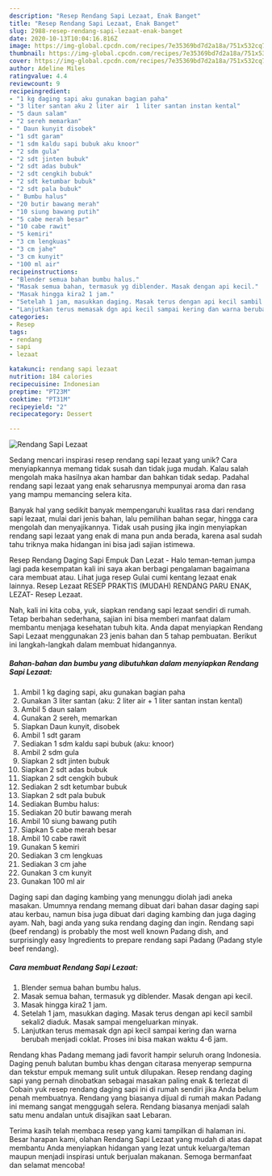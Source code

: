 ```yaml
---
description: "Resep Rendang Sapi Lezaat, Enak Banget"
title: "Resep Rendang Sapi Lezaat, Enak Banget"
slug: 2988-resep-rendang-sapi-lezaat-enak-banget
date: 2020-10-13T10:04:16.816Z
image: https://img-global.cpcdn.com/recipes/7e35369bd7d2a18a/751x532cq70/rendang-sapi-lezaat-foto-resep-utama.jpg
thumbnail: https://img-global.cpcdn.com/recipes/7e35369bd7d2a18a/751x532cq70/rendang-sapi-lezaat-foto-resep-utama.jpg
cover: https://img-global.cpcdn.com/recipes/7e35369bd7d2a18a/751x532cq70/rendang-sapi-lezaat-foto-resep-utama.jpg
author: Adeline Miles
ratingvalue: 4.4
reviewcount: 9
recipeingredient:
- "1 kg daging sapi aku gunakan bagian paha"
- "3 liter santan aku 2 liter air  1 liter santan instan kental"
- "5 daun salam"
- "2 sereh memarkan"
- " Daun kunyit disobek"
- "1 sdt garam"
- "1 sdm kaldu sapi bubuk aku knoor"
- "2 sdm gula"
- "2 sdt jinten bubuk"
- "2 sdt adas bubuk"
- "2 sdt cengkih bubuk"
- "2 sdt ketumbar bubuk"
- "2 sdt pala bubuk"
- " Bumbu halus"
- "20 butir bawang merah"
- "10 siung bawang putih"
- "5 cabe merah besar"
- "10 cabe rawit"
- "5 kemiri"
- "3 cm lengkuas"
- "3 cm jahe"
- "3 cm kunyit"
- "100 ml air"
recipeinstructions:
- "Blender semua bahan bumbu halus."
- "Masak semua bahan, termasuk yg diblender. Masak dengan api kecil."
- "Masak hingga kira2 1 jam."
- "Setelah 1 jam, masukkan daging. Masak terus dengan api kecil sambil sekali2 diaduk. Masak sampai mengeluarkan minyak."
- "Lanjutkan terus memasak dgn api kecil sampai kering dan warna berubah menjadi coklat. Proses ini bisa makan waktu 4-6 jam."
categories:
- Resep
tags:
- rendang
- sapi
- lezaat

katakunci: rendang sapi lezaat 
nutrition: 184 calories
recipecuisine: Indonesian
preptime: "PT23M"
cooktime: "PT31M"
recipeyield: "2"
recipecategory: Dessert

---
```



![Rendang Sapi Lezaat](https://img-global.cpcdn.com/recipes/7e35369bd7d2a18a/751x532cq70/rendang-sapi-lezaat-foto-resep-utama.jpg)

Sedang mencari inspirasi resep rendang sapi lezaat yang unik? Cara menyiapkannya memang tidak susah dan tidak juga mudah. Kalau salah mengolah maka hasilnya akan hambar dan bahkan tidak sedap. Padahal rendang sapi lezaat yang enak seharusnya mempunyai aroma dan rasa yang mampu memancing selera kita.

Banyak hal yang sedikit banyak mempengaruhi kualitas rasa dari rendang sapi lezaat, mulai dari jenis bahan, lalu pemilihan bahan segar, hingga cara mengolah dan menyajikannya. Tidak usah pusing jika ingin menyiapkan rendang sapi lezaat yang enak di mana pun anda berada, karena asal sudah tahu triknya maka hidangan ini bisa jadi sajian istimewa.

Resep Rendang Daging Sapi Empuk Dan Lezat - Halo teman-teman jumpa lagi pada kesempatan kali ini saya akan berbagi pengalaman bagaimana cara membuat atau. Lihat juga resep Gulai cumi kentang lezaat enak lainnya. Resep Lezaat RESEP PRAKTIS (MUDAH) RENDANG PARU ENAK, LEZAT- Resep Lezaat.


Nah, kali ini kita coba, yuk, siapkan rendang sapi lezaat sendiri di rumah. Tetap berbahan sederhana, sajian ini bisa memberi manfaat dalam membantu menjaga kesehatan tubuh kita. Anda dapat menyiapkan Rendang Sapi Lezaat menggunakan 23 jenis bahan dan 5 tahap pembuatan. Berikut ini langkah-langkah dalam membuat hidangannya.

<!--inarticleads1-->

##### Bahan-bahan dan bumbu yang dibutuhkan dalam menyiapkan Rendang Sapi Lezaat:

1. Ambil 1 kg daging sapi, aku gunakan bagian paha
1. Gunakan 3 liter santan (aku: 2 liter air + 1 liter santan instan kental)
1. Ambil 5 daun salam
1. Gunakan 2 sereh, memarkan
1. Siapkan  Daun kunyit, disobek
1. Ambil 1 sdt garam
1. Sediakan 1 sdm kaldu sapi bubuk (aku: knoor)
1. Ambil 2 sdm gula
1. Siapkan 2 sdt jinten bubuk
1. Siapkan 2 sdt adas bubuk
1. Siapkan 2 sdt cengkih bubuk
1. Sediakan 2 sdt ketumbar bubuk
1. Siapkan 2 sdt pala bubuk
1. Sediakan  Bumbu halus:
1. Sediakan 20 butir bawang merah
1. Ambil 10 siung bawang putih
1. Siapkan 5 cabe merah besar
1. Ambil 10 cabe rawit
1. Gunakan 5 kemiri
1. Sediakan 3 cm lengkuas
1. Sediakan 3 cm jahe
1. Gunakan 3 cm kunyit
1. Gunakan 100 ml air


Daging sapi dan daging kambing yang menunggu diolah jadi aneka masakan. Umumnya rendang memang dibuat dari bahan dasar daging sapi atau kerbau, namun bisa juga dibuat dari daging kambing dan juga daging ayam. Nah, bagi anda yang suka rendang daging dan ingin. Rendang sapi (beef rendang) is probably the most well known Padang dish, and surprisingly easy Ingredients to prepare rendang sapi Padang (Padang style beef rendang). 

<!--inarticleads2-->

##### Cara membuat Rendang Sapi Lezaat:

1. Blender semua bahan bumbu halus.
1. Masak semua bahan, termasuk yg diblender. Masak dengan api kecil.
1. Masak hingga kira2 1 jam.
1. Setelah 1 jam, masukkan daging. Masak terus dengan api kecil sambil sekali2 diaduk. Masak sampai mengeluarkan minyak.
1. Lanjutkan terus memasak dgn api kecil sampai kering dan warna berubah menjadi coklat. Proses ini bisa makan waktu 4-6 jam.


Rendang khas Padang memang jadi favorit hampir seluruh orang Indonesia. Daging penuh balutan bumbu khas dengan citarasa menyerap sempurna dan tekstur empuk memang sulit untuk dilupakan. Resep rendang daging sapi yang pernah dinobatkan sebagai masakan paling enak &amp; terlezat di Cobain yuk resep rendang daging sapi ini di rumah sendiri jika Anda belum penah membuatnya. Rendang yang biasanya dijual di rumah makan Padang ini memang sangat menggugah selera. Rendang biasanya menjadi salah satu menu andalan untuk disajikan saat Lebaran. 

Terima kasih telah membaca resep yang kami tampilkan di halaman ini. Besar harapan kami, olahan Rendang Sapi Lezaat yang mudah di atas dapat membantu Anda menyiapkan hidangan yang lezat untuk keluarga/teman maupun menjadi inspirasi untuk berjualan makanan. Semoga bermanfaat dan selamat mencoba!

